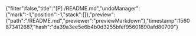 {"filter":false,"title":"[P] /README.md","undoManager":{"mark":-1,"position":-1,"stack":[]},"preview":{"path":"/README.md","previewer":"previewMarkdown"},"timestamp":1560873412687,"hash":"da39a3ee5e6b4b0d3255bfef95601890afd80709"}